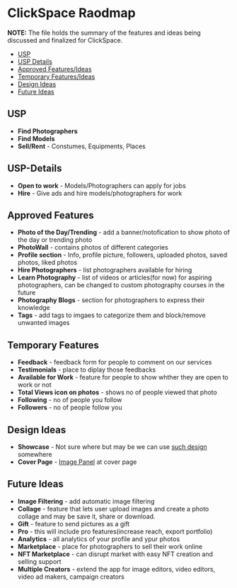 # ClickSpace Raodmap

**NOTE:** The file holds the summary of the features and ideas being discussed and finalized for ClickSpace.

- [USP](Roadmap.md#usp)
- [USP Details](Roadmap.md#usp-details)
- [Approved Features/Ideas](Roadmap.md#approved-features)
- [Temporary Features/Ideas](Roadmap.md#temporary-features)
- [Design Ideas](Roadmap.md#design-ideas)
- [Future Ideas](Roadmap.md#future-ideas)


## USP
- **Find Photographers**
- **Find Models**
- **Sell/Rent** - Constumes, Equipments, Places

## USP-Details
- **Open to work** - Models/Photographers can apply for jobs
- **Hire** - Give ads and hire models/photographers for work


## Approved Features

- **Photo of the Day/Trending** - add a banner/notofication to show photo of the day or trending photo
- **PhotoWall** - contains photos of different categories
- **Profile section** - Info, profile picture, followers, uploaded photos, saved photos, liked photos
- **Hire Photographers** - list photographers available for hiring
- **Learn Photography** - list of videos or articles(for now) for aspiring photographers, can be changed to custom photography courses in the future
- **Photography Blogs** - section for photographers to express their knowledge
- **Tags** - add tags to imgaes to categorize them and block/remove unwanted images

## Temporary Features

- **Feedback** - feedback form for people to comment on our services
- **Testimonials** - place to diplay those feedbacks
- **Available for Work** - feature for people to show whther they are open to work or not
- **Total Views icon on photos** - shows no of people viewed that photo
- **Following** - no of people you follow
- **Followers** - no of people follow you


## Design Ideas

- **Showcase** - Not sure where but may be we can use [such design](https://photographers.canvera.com/wedding-photostories/aman-weds-salini-by-meow-studio) somewhere
- **Cover Page** - [Image Panel](https://i.pinimg.com/564x/ae/82/f9/ae82f9e1534737d5fa850665271055af.jpg) at cover page

## Future Ideas

- **Image Filtering** - add automatic image filtering
- **Collage** - feature that lets user upload images and create a photo collage and may be save it, share or download.
- **Gift** - feature to send pictures as a gift
- **Pro** - this will include pro features(increase reach, export portfolio)
- **Analytics** - all analytics of your profile and ypur photos
- **Marketplace** - place for photographers to sell their work online
- **NFT Marketplace** - can disrupt market with easy NFT creation and selling support
- **Multiple Creators** - extend the app for image editors, video editors, video ad makers, campaign creators
